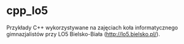 # cpp_lo5

Przykłady C++ wykorzystywane na zajęciach koła informatycznego gimnazjalistów przy LO5 Bielsko-Biała (http://lo5.bielsko.pl/).
